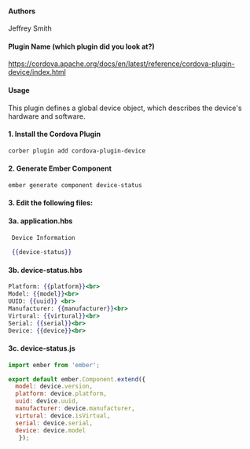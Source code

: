 #### Authors
Jeffrey Smith

#### Plugin Name (which plugin did you look at?)
https://cordova.apache.org/docs/en/latest/reference/cordova-plugin-device/index.html

#### Usage
This plugin defines a global device object, which describes the device's hardware and software.

#### 1. Install the Cordova Plugin
```bash
corber plugin add cordova-plugin-device
```
#### 2. Generate Ember Component
```bash
ember generate component device-status
```

#### 3. Edit the following files:

#### 3a. application.hbs
```hbs
 Device Information
 
 {{device-status}}
```
#### 3b. device-status.hbs
```hbs
Platform: {{platform}}<br>
Model: {{model}}<br>
UUID: {{uuid}} <br>
Manufacturer: {{manufacturer}}<br>
Virtural: {{virtural}}<br>
Serial: {{serial}}<br>
Device: {{device}}<br>
```
#### 3c. device-status.js
```javascript
import ember from 'ember';

export default ember.Component.extend({
  model: device.version,
  platform: device.platform,
  uuid: device.uuid,
  manufacturer: device.manufacturer,
  virtural: device.isVirtual,
  serial: device.serial,
  device: device.model
   });

```
